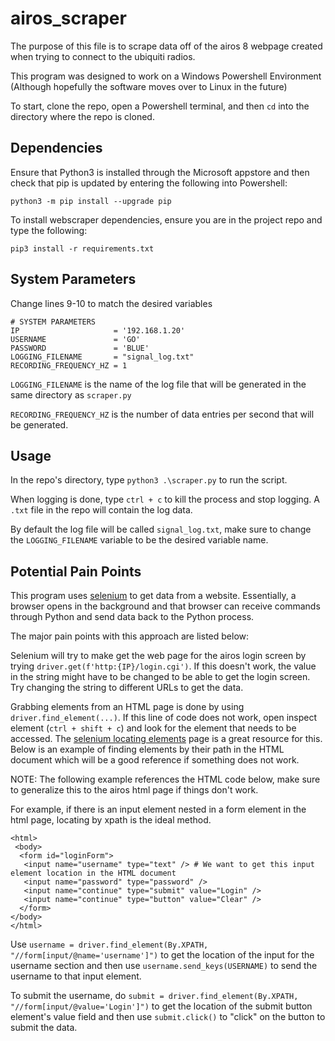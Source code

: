 # airos_scraper

The purpose of this file is to scrape data off of the airos 8 webpage created when trying to connect to the ubiquiti radios.

This program was designed to work on a Windows Powershell Environment (Although hopefully the software moves over to Linux in the future)

To start, clone the repo, open a Powershell terminal, and then `cd` into the directory where the repo is cloned.

## Dependencies
Ensure that Python3 is installed through the Microsoft appstore and then check that pip is updated by entering the following into Powershell:

`python3 -m pip install --upgrade pip`

To install webscraper dependencies, ensure you are in the project repo and type the following:

`pip3 install -r requirements.txt`

## System Parameters
Change lines 9-10 to match the desired variables
```
# SYSTEM PARAMETERS
IP                     = '192.168.1.20'
USERNAME               = 'GO'
PASSWORD               = 'BLUE'
LOGGING_FILENAME       = "signal_log.txt"
RECORDING_FREQUENCY_HZ = 1
```

`LOGGING_FILENAME` is the name of the log file that will be generated in the same directory as `scraper.py`

`RECORDING_FREQUENCY_HZ` is the number of data entries per second that will be generated.

## Usage

In the repo's directory, type `python3 .\scraper.py` to run the script. 

When logging is done, type `ctrl + c` to kill the process and stop logging. A `.txt` file in the repo will contain the log data. 

By default the log file will be called `signal_log.txt`, make sure to change the `LOGGING_FILENAME` variable to be the desired variable name.

## Potential Pain Points

This program uses [selenium](https://selenium-python.readthedocs.io/index.html) to get data from a website. Essentially, a browser opens in the background and that browser can receive commands through Python and send data back to the Python process. 

The major pain points with this approach are listed below:

Selenium will try to make get the web page for the airos login screen by trying `driver.get(f'http:{IP}/login.cgi')`. If this doesn't work, the value in the string might have to be changed to be able to get the login screen. Try changing the string to different URLs to get the data.

Grabbing elements from an HTML page is done by using `driver.find_element(...)`. If this line of code does not work, open inspect element (`ctrl + shift + c`) and look for the element that needs to be accessed. The [selenium locating elements](https://selenium-python.readthedocs.io/locating-elements.html) page is a great resource for this. Below is an example of finding elements by their path in the HTML document which will be a good reference if something does not work.

NOTE: The following example references the HTML code below, make sure to generalize this to the airos html page if things don't work.

For example, if there is an input element nested in a form element in the html page, locating by xpath is the ideal method.

```
<html>
 <body>
  <form id="loginForm">
   <input name="username" type="text" /> # We want to get this input element location in the HTML document
   <input name="password" type="password" />
   <input name="continue" type="submit" value="Login" />
   <input name="continue" type="button" value="Clear" />
  </form>
</body>
</html>
```

Use `username = driver.find_element(By.XPATH, "//form[input/@name='username']")` to get the location of the input for the username section and then use `username.send_keys(USERNAME)` to send the username to that input element.

To submit the username, do `submit = driver.find_element(By.XPATH, "//form[input/@value='Login']")` to get the location of the submit button element's value field and then use `submit.click()` to "click" on the button to submit the data.

